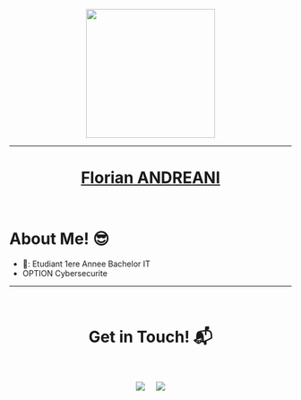 <p align="center">
  <img src="ASSETS/security.jpg" height="230"/>
</p>
<hr>
<h1 align="center"><a href="https://github.com/Aryagm">Florian ANDREANI<a></h1>
<Br>
<h1>About Me! 😎</h1>

- 🏫: Etudiant 1ere Annee Bachelor IT
- OPTION Cybersecurite

  
<hr>
<Br>
<h1 align="center">Get in Touch! 📬</h1>
<Br>
<p align="center">
<a href="https://www.linkedin.com/in/florian-andreani" target="blank"><img align="center" src="https://img.shields.io/badge/florian-andreani-0077B5?style=for-the-badge&logo=linkedin&logoColor=white" /></a> &nbsp;&nbsp;&nbsp;  <a href="mailto:florian.andreani@laplateforme.io target="blank"><img align="center" src="https://img.shields.io/badge/florian.andreani@laplateforme.io-D14836?style=for-the-badge&logo=gmail&logoColor=white" />
</p>
